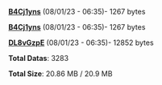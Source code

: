[**B4Cj1yns**](/data/B4Cj1yns.txt) (08/01/23 - 06:35)- 1267 bytes

[**B4Cj1yns**](/data/B4Cj1yns.txt) (08/01/23 - 06:35)- 1267 bytes

[**DL8vGzpE**](/data/DL8vGzpE.txt) (08/01/23 - 06:35)- 12852 bytes

**Total Datas**: 3283

**Total Size**: 20.86 MB / 20.9 MB